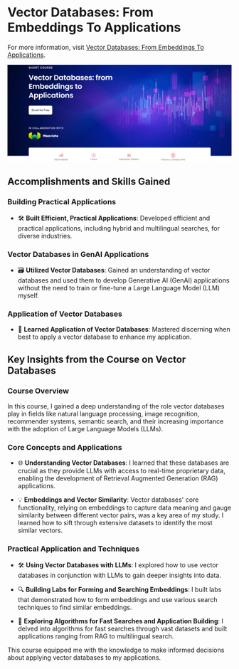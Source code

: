 # Vector Databases: From Embeddings To Applications

For more information, visit [Vector Databases: From Embeddings To Applications](https://www.deeplearning.ai/short-courses/vector-databases-embeddings-applications/).

<p align="center">
  <img src="https://github.com/RomanRosa/Vector-Databases---From-Embeddings-To-Applications/blob/main/Vector%20Databases%20-%20From%20Embeddings%20To%20Applications.png">
</p>

## Accomplishments and Skills Gained

### Building Practical Applications

- 🛠️ **Built Efficient, Practical Applications**: Developed efficient and practical applications, including hybrid and multilingual searches, for diverse industries.

### Vector Databases in GenAI Applications

- 🗃️ **Utilized Vector Databases**: Gained an understanding of vector databases and used them to develop Generative AI (GenAI) applications without the need to train or fine-tune a Large Language Model (LLM) myself.

### Application of Vector Databases

- 🧭 **Learned Application of Vector Databases**: Mastered discerning when best to apply a vector database to enhance my application.

## Key Insights from the Course on Vector Databases

### Course Overview

In this course, I gained a deep understanding of the role vector databases play in fields like natural language processing, image recognition, recommender systems, semantic search, and their increasing importance with the adoption of Large Language Models (LLMs).

### Core Concepts and Applications

- 🌐 **Understanding Vector Databases**: I learned that these databases are crucial as they provide LLMs with access to real-time proprietary data, enabling the development of Retrieval Augmented Generation (RAG) applications.

- 💡 **Embeddings and Vector Similarity**: Vector databases' core functionality, relying on embeddings to capture data meaning and gauge similarity between different vector pairs, was a key area of my study. I learned how to sift through extensive datasets to identify the most similar vectors.

### Practical Application and Techniques

- 🛠️ **Using Vector Databases with LLMs**: I explored how to use vector databases in conjunction with LLMs to gain deeper insights into data.

- 🔍 **Building Labs for Forming and Searching Embeddings**: I built labs that demonstrated how to form embeddings and use various search techniques to find similar embeddings.

- 🚀 **Exploring Algorithms for Fast Searches and Application Building**: I delved into algorithms for fast searches through vast datasets and built applications ranging from RAG to multilingual search.

This course equipped me with the knowledge to make informed decisions about applying vector databases to my applications.
